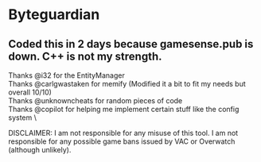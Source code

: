 # Byteguardian

## Coded this in 2 days because gamesense.pub is down. C++ is not my strength.

Thanks @i32 for the EntityManager \
Thanks @carlgwastaken for memify (Modified it a bit to fit my needs but overall 10/10) \
Thanks @unknowncheats for random pieces of code \
Thanks @copilot for helping me implement certain stuff like the config system \

DISCLAIMER: I am not responsible for any misuse of this tool. I am not responsible for any possible game bans issued by VAC or Overwatch (although unlikely).